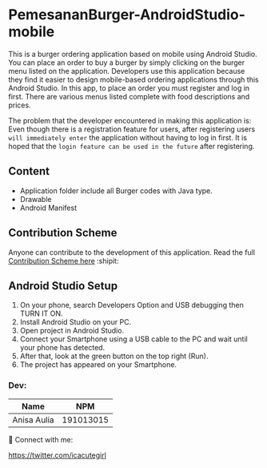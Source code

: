 # PemesananBurger-AndroidStudio-mobile
This is a burger ordering application based on mobile using Android Studio.
You can place an order to buy a burger by simply clicking on the burger menu listed on the application.
Developers use this application because they find it easier to design mobile-based ordering applications through this Android Studio.
In this app, to place an order you must register and log in first. There are various menus listed complete with food descriptions and prices.

The problem that the developer encountered in making this application is: 
Even though there is a registration feature for users, after registering users `will immediately enter` the application without having to log in first.
It is hoped that the `login feature can be used in the future` after registering.

## Content
* Application folder include all Burger codes with Java type.
* Drawable
* Android Manifest

## Contribution Scheme
Anyone can contribute to the development of this application. Read the full <a href="https://github.com/anisaaulia7/PemesananBurger-AndroidStudio-mobile/blob/main/CONTRIBUTING.md">Contribution Scheme here</a> :shipit:

## Android Studio Setup
1. On your phone, search Developers Option and USB debugging then TURN IT ON. 
2. Install Android Studio on your PC.
3. Open project in Android Studio.
4. Connect your Smartphone using a USB cable to the PC and wait until your phone has detected.
5. After that, look at the green button on the top right (Run).
6. The project has appeared on your Smartphone.

### Dev:
| Name  | NPM |
| ------------- | ------------- |
| Anisa Aulia  | 191013015  |

🤝 Connect with me:

https://twitter.com/icacutegirl

